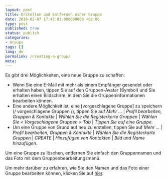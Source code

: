 ```yaml
---
layout: post
title: Erstellen und Entfernen einer Gruppe
date: 2016-02-07 17:42:03.000000000 +02:00
type: post
published: true
status: publish
categories:
- Groups
tags: []
lang: de
permalink: /creating-a-group/
meta:
---
```


Es gibt drei Möglichkeiten, eine neue Gruppe zu schaffen:

* Wenn Sie eine E-Mail mit mehr als einem Empfänger gesendet oder erhalten haben, tippen Sie auf den Gruppen-Avatar (Symbol) und Sie erhalten einen Bildschirm, in dem Sie die Gruppeninformationen bearbeiten können.
* Eine andere Möglichkeit ist, eine [vorgeschlagene Gruppe] zu speichern (/ vorgeschlagene Gruppen /), tippen Sie auf *Mehr ...* \| *Profil bearbeiten, Gruppen &amp; Kontakte* \| *Wählen Sie die Registerkarte Gruppen* \| *Wählen Sie &lt; Vorgeschlagene Gruppen &gt; Tab* \| *Tippen Sie auf eine Gruppe*.
* Um eine Gruppe von Grund auf neu zu erstellen, tippen Sie auf *Mehr ...* \| *Profil bearbeiten, Gruppen &amp; Kontakte* \| *Wählen Sie die Registerkarte Gruppen* \| *CREATE* \| *Hinzufügen von Kontakten* \| *Bild und Name hinzufügen*.

Um eine Gruppe zu löschen, entfernen Sie einfach den Gruppennamen und das Foto mit dem Gruppenbearbeitungsmenü.

Um mehr darüber zu erfahren, wie Sie den Namen und das Foto einer Gruppe bearbeiten können, klicken Sie auf [hier](/naming-a-group-and-setting-a-photo/).
